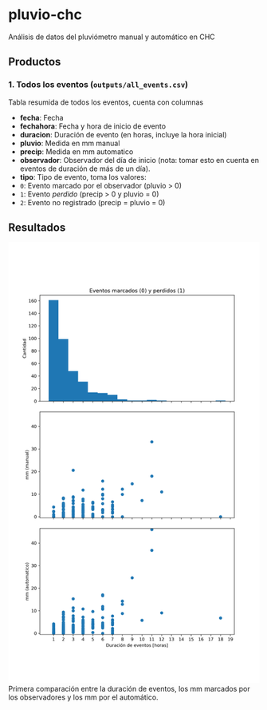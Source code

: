 # pluvio-chc
Análisis de datos del pluviómetro manual y automático en CHC


## Productos
### 1. Todos los eventos (`outputs/all_events.csv`)
Tabla resumida de todos los eventos, cuenta con columnas

 - **fecha**: Fecha
 - **fechahora**: Fecha y hora de inicio de evento
 - **duracion**: Duración de evento (en horas, incluye la hora inicial)
 - **pluvio**: Medida en mm manual
 - **precip**: Medida en mm automatico
 - **observador**: Observador del día de inicio (nota: tomar esto en cuenta en eventos de duración de más de un día).
 - **tipo**: Tipo de evento, toma los valores:
  - `0`: Evento marcado por el observador (pluvio > 0)
  - `1`: Evento _perdido_ (precip > 0 y pluvio = 0)
  - `2`: Evento no registrado (precip = pluvio = 0)

## Resultados
![](figs/comparison_events.png)
Primera comparación entre la duración de eventos, los mm marcados por los observadores y los mm por el automático.